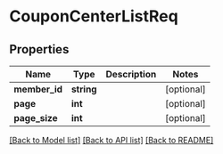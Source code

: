 # CouponCenterListReq

## Properties
Name | Type | Description | Notes
------------ | ------------- | ------------- | -------------
**member_id** | **string** |  | [optional] 
**page** | **int** |  | [optional] 
**page_size** | **int** |  | [optional] 

[[Back to Model list]](../README.md#documentation-for-models) [[Back to API list]](../README.md#documentation-for-api-endpoints) [[Back to README]](../README.md)


